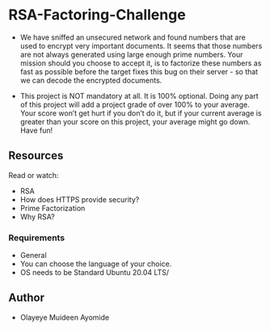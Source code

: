 # RSA-Factoring-Challenge
* We have sniffed an unsecured network and found numbers that are used to encrypt very important documents. It seems that those numbers are not always generated using large enough prime numbers. Your mission should you choose to accept it, is to factorize these numbers as fast as possible before the target fixes this bug on their server - so that we can decode the encrypted documents.

* This project is NOT mandatory at all. It is 100% optional. Doing any part of this project will add a project grade of over 100% to your average. Your score won’t get hurt if you don’t do it, but if your current average is greater than your score on this project, your average might go down. Have fun!

## Resources
Read or watch:

* RSA <a href="https://jaredatandi.hashnode.dev/rsa-factoring"></a>
* How does HTTPS provide security? <a href="https://stackoverflow.com/questions/3968095/how-does-https-provide-security"></a>
* Prime Factorization <a href="https://privacycanada.net/mathematics/prime-factorization"></a>
* Why RSA? <a href="https://en.wikipedia.org/wiki/RSA_(cryptosystem%29"></a>

### Requirements
* General
* You can choose the language of your choice.
* OS needs to be Standard Ubuntu 20.04 LTS/

## Author
* Olayeye Muideen Ayomide
